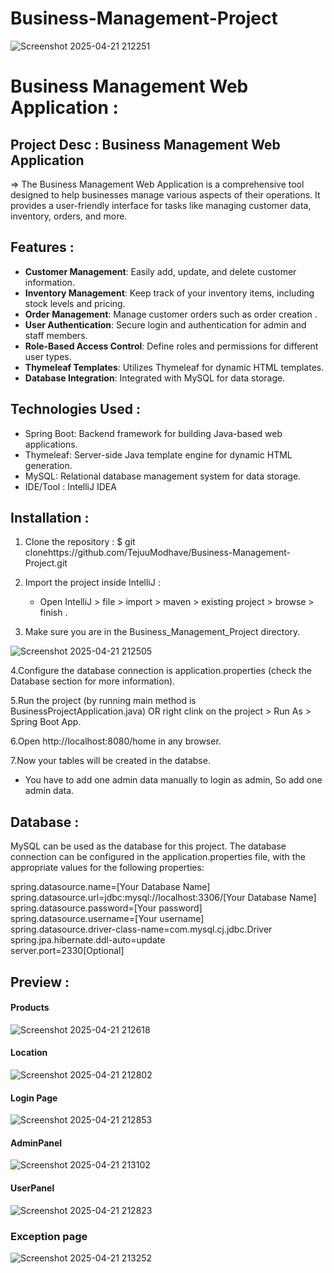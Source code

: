 ﻿# Business-Management-Project
 
![Screenshot 2025-04-21 212251](https://github.com/user-attachments/assets/a1129987-b9ca-4302-b5b9-586eb9c77100)
# Business Management Web Application : <br>





## Project Desc : Business Management Web Application 
  => The Business Management Web Application is a comprehensive tool designed to help businesses manage various aspects of their operations. 
          It provides a user-friendly interface for tasks like managing customer data, inventory, orders, and more.



## Features  :

- **Customer Management**: Easily add, update, and delete customer information.
- **Inventory Management**: Keep track of your inventory items, including stock levels and pricing.
- **Order Management**: Manage customer orders such as order creation .
- **User Authentication**: Secure login and authentication for admin and staff members.
- **Role-Based Access Control**: Define roles and permissions for different user types.
- **Thymeleaf Templates**: Utilizes Thymeleaf for dynamic HTML templates.
- **Database Integration**: Integrated with MySQL for data storage.




## Technologies Used :

- Spring Boot: Backend framework for building Java-based web applications.
- Thymeleaf: Server-side Java template engine for dynamic HTML generation.
- MySQL: Relational database management system for data storage.
- IDE/Tool : IntelliJ IDEA




## Installation :

1. Clone the repository : $ git clonehttps://github.com/TejuuModhave/Business-Management-Project.git<br>

2. Import the project inside IntelliJ : <br>
     - Open IntelliJ > file > import > maven > existing project > browse > finish . <br>
     
3. Make sure you are in the Business_Management_Project directory. <br>

![Screenshot 2025-04-21 212505](https://github.com/user-attachments/assets/07601f7b-9afe-415a-853d-a8515800dc78)



4.Configure the database connection is application.properties (check the Database section for more information). <br>

5.Run the project (by running main method is BusinessProjectApplication.java) OR right clink on the project > Run As > Spring Boot App. <br>

6.Open http://localhost:8080/home in any browser. <br>

7.Now your tables will be created in the databse. <br>
   - You have to add one admin data manually to login as admin, So add one admin data. <br>
    



## Database :

MySQL can be used as the database for this project. 
The database connection can be configured in the application.properties file, with the appropriate values for the following properties: <br>

spring.datasource.name=[Your Database Name] <br>
spring.datasource.url=jdbc:mysql://localhost:3306/[Your Database Name] <br>
spring.datasource.password=[Your password] <br>
spring.datasource.username=[Your username] <br>
spring.datasource.driver-class-name=com.mysql.cj.jdbc.Driver <br>
spring.jpa.hibernate.ddl-auto=update <br>
server.port=2330[Optional] <br>



## Preview :


#### Products 

![Screenshot 2025-04-21 212618](https://github.com/user-attachments/assets/61dd833a-2df4-475c-a410-68846534c3b0)


#### Location 


![Screenshot 2025-04-21 212802](https://github.com/user-attachments/assets/67c1b6b4-45d6-4b24-a9a2-39b9e61f5741)



#### Login Page


![Screenshot 2025-04-21 212853](https://github.com/user-attachments/assets/3c28e4a3-31c3-4eb8-b82e-7ca577186b67)




#### AdminPanel

![Screenshot 2025-04-21 213102](https://github.com/user-attachments/assets/6180076f-f0db-4424-a1a4-eec589acff86)



#### UserPanel 
![Screenshot 2025-04-21 212823](https://github.com/user-attachments/assets/b17a61ac-58b3-4b15-a6ab-895e4e3b8787)



### Exception page

![Screenshot 2025-04-21 213252](https://github.com/user-attachments/assets/086bdb35-2641-4116-9fd9-39cec0d50293)




